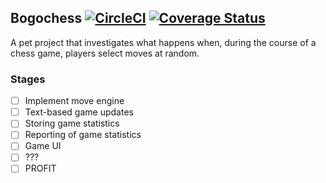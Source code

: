 ## Bogochess [![CircleCI](https://circleci.com/gh/jsec/bogochess.svg?style=shield)](https://circleci.com/gh/jsec/bogochess) [![Coverage Status](https://coveralls.io/repos/github/jsec/bogochess/badge.svg)](https://coveralls.io/github/jsec/bogochess)

A pet project that investigates what happens when, during the course of a chess game, players select moves at random.

### Stages

- [ ] Implement move engine
- [ ] Text-based game updates
- [ ] Storing game statistics
- [ ] Reporting of game statistics
- [ ] Game UI
- [ ] ???
- [ ] PROFIT
